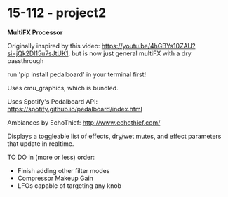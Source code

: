 # 15-112 - project2

<b>MultiFX Processor</b>

Originally inspired by this video: https://youtu.be/4hGBYs10ZAU?si=jQk2Dl15u7sJtUK1, but is now just general multiFX with a dry passthrough

run 'pip install pedalboard' in your terminal first!

Uses cmu_graphics, which is bundled.

Uses Spotify's Pedalboard API: https://spotify.github.io/pedalboard/index.html

Ambiances by EchoThief: http://www.echothief.com/

Displays a toggleable list of effects, dry/wet mutes, and effect parameters that update in realtime. 

TO DO in (more or less) order:
- Finish adding other filter modes
- Compressor Makeup Gain
- LFOs capable of targeting any knob
